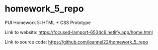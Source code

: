 # homework_5_repo
PUI Homework 5: HTML + CSS Prototype


Link to website: https://focused-lamport-6534c6.netlify.app/home.html 

Link to source code: ​​https://github.com/leannel22/homework_5_repo 